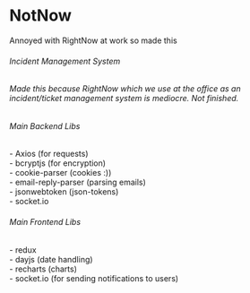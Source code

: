 # NotNow
Annoyed with RightNow at work so made this
<h6> Incident Management System <h6>
Made this because RightNow which we use at the office as an incident/ticket management system is mediocre. Not finished.
  <h6>Main Backend Libs </h6>
  - Axios (for requests)
  <br>
  - bcryptjs (for encryption)
    <br>
  - cookie-parser (cookies :))
    <br>
  - email-reply-parser (parsing emails)
    <br>
  - jsonwebtoken (json-tokens)
    <br>
  - socket.io
  
   <h6>Main Frontend Libs </h6>
  - redux
    <br>
  - dayjs (date handling)
    <br>
  - recharts (charts)
    <br>
  - socket.io (for sending notifications to users)
